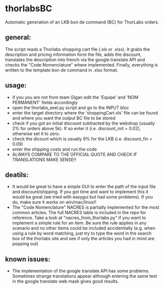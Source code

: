 # thorlabsBC
Automatic generation of an LKB bon de command (BC) for ThorLabs orders.

## general:
The script reads a Thorlabs shopping cart file (.xls or .xlsx). It grabs the description and pricing information form the file, adds the discount, translates the description into french via the google translate API and checks the "Code Nomenclature" where implemented. Finally, everything is written to the template bon de command in .xlsx format.  

## usage:
- if you you are not from team Gigan edit the 'Equipe' and 'NOM PERMANENT' fields accordingly
- open the thorlabs_exel.py script and go to the INPUT bloc
- enter the target directory where the 'shoppingCart.xls' file can be found and where you want the output BC file to be stored
- check if you got an initial discount subtracted by the webshop (usually 2% for orders above 5k). If so enter it (i.e. discount_init = 0.02), otherwise set it to zero.
- check the dicount which is usually 9% for the LKB (i.e. discount_fin = 0.09)
- enter the shipping costs and run the code
- ALWAYS COMPARE TO THE OFFICIAL QUOTE AND CHECK IF TRANSLATIONS MAKE SENSE!!

## deatils:
- It would be great to have a simple GUI to enter the path of the input file and discount/shipping. If you got time and want to implement this it would be great (we tried with easygui but had some problems). If you do, make sure it works on win/mac/linux!!
- The "Code Nomenclature" NACRES is partially implemented for the most common articles. The full NACRES table is included in the repo for reference. Take a look at "nacres_from_thorlabs.py" if you want to implement a simple rule for an item. Be sure the rule applies in any scenario and no other items could be included accidentially (e.g. when using a rule by word matching, just try to type the word in the search box of the thorlabs site and see if only the articles you had in mind are popping out)

## known issues:
- The implementation of the google translate API has some problems. Sometimes strange translations appear although entering the same text in the google translate web mask gives good results.

